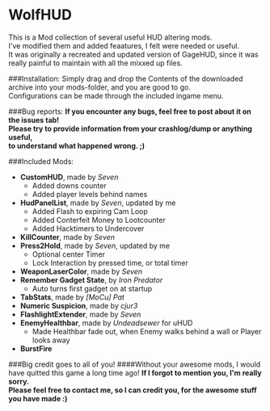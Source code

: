 # WolfHUD
This is a Mod collection of several useful HUD altering mods.  
I've modified them and added feaatures, I felt were needed or useful.  
It was originally a recreated and updated version of GageHUD, since it was really painful to maintain with all the mixxed up files.

###Installation:
Simply drag and drop the Contents of the downloaded archive into your mods-folder, and you are good to go.  
Configurations can be made through the included ingame menu.

###Bug reports:
__If you encounter any bugs, feel free to post about it on the issues tab!  
Please try to provide information from your crashlog/dump or anything useful,  
to understand what happened wrong.  ;)__

###Included Mods:
- __CustomHUD__, made by _Seven_
  - Added downs counter
  - Added player levels behind names
- __HudPanelList__, made by _Seven_, updated by me
  - Added Flash to expiring Cam Loop
  - Added Conterfeit Money to Lootcounter
  - Added Hacktimers to Undercover
- __KillCounter__, made by _Seven_
- __Press2Hold__, made by _Seven_, updated by me
  - Optional center Timer
  - Lock Interaction by pressed time, or total timer
- __WeaponLaserColor__, made by _Seven_
- __Remember Gadget State__, by _Iron Predator_
  - Auto turns first gadget on at startup
- __TabStats__, made by _[MoCu] Pat_
- __Numeric Suspicion__, made by _cjur3_
- __FlashlightExtender__, made by _Seven_
- __EnemyHealthbar__, made by _Undeadsewer_ for uHUD
  - Made Healthbar fade out, when Enemy walks behind a wall or Player looks away
- __BurstFire__

###Big credit goes to all of you!
####Without your awesome mods, I would have quitted this game a long time ago! 
__If I forgot to mention you, I'm really sorry.  
Please feel free to contact me, so I can credit you, for the awesome stuff you have made :)__
